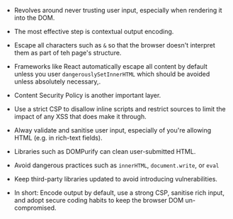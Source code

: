 - Revolves around never trusting user input, especially when rendering it into the DOM.
- The most effective step is contextual output encoding.
- Escape all characters such as `&` so that the browser doesn't interpret them as part of teh page's structure.
- Frameworks like React automatically escape all content by default unless you user `dangerouslySetInnerHTML` which should be avoided unless absolutely necessary,.

- Content Security Policy is another important layer.
- Use a strict CSP to disallow inline scripts and restrict sources to limit the impact of any XSS that does make it through.

- Alway validate and sanitise user input, especially of you're allowing HTML (e.g. in rich-text fields). 
- Libraries such as DOMPurify can clean user-submitted HTML.

- Avoid dangerous practices such as `innerHTML`, `document.write`, or `eval`
- Keep third-party libraries updated to avoid introducing vulnerabilities.

- In short:
		Encode output by default, use a strong CSP, sanitise rich input, and adopt secure coding habits to keep the browser DOM un-compromised.

